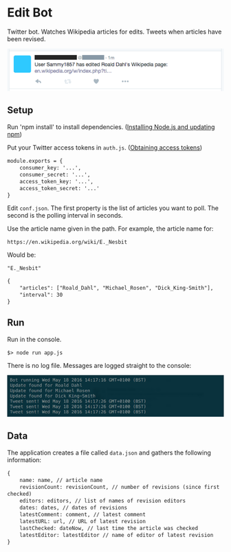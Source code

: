 # Edit Bot
Twitter bot. Watches Wikipedia articles for edits. Tweets when articles have been revised.

<img src="./assets/twitter.png" alt="screenshot of tweet">

## Setup

Run 'npm install' to install dependencies. ([Installing Node.js and updating npm](https://docs.npmjs.com/getting-started/installing-node))

Put your Twitter access tokens in `auth.js`. ([Obtaining access tokens](https://dev.twitter.com/oauth/overview))

~~~
module.exports = {
    consumer_key: '...',
    consumer_secret: '...',
    access_token_key: '...',
    access_token_secret: '...'
}
~~~

Edit `conf.json`. The first property is the list of articles you want to poll. The second is the polling interval in seconds.

Use the article name given in the path. For example, the article name for:

~~~
https://en.wikipedia.org/wiki/E._Nesbit
~~~

Would be:

~~~
"E._Nesbit"
~~~

~~~
{
    "articles": ["Roald_Dahl", "Michael_Rosen", "Dick_King-Smith"],
    "interval": 30
}
~~~


## Run

Run in the console.

~~~
$> node run app.js
~~~

There is no log file. Messages are logged straight to the console:

<img src="./assets/console.png" alt="screenshot of console.">

## Data
The application creates a file called `data.json` and gathers the following information:

~~~
{
    name: name, // article name
    revisionCount: revisionCount, // number of revisions (since first checked)
    editors: editors, // list of names of revision editors
    dates: dates, // dates of revisions
    latestComment: comment, // latest comment
    latestURL: url, // URL of latest revision
    lastChecked: dateNow, // last time the article was checked
    latestEditor: latestEditor // name of editor of latest revision
}
~~~